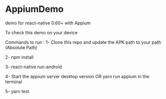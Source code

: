# AppiumDemo
demo for react-native 0.60+ with Appium 


To check this demo on your device 

Commands to run : 
1- Clone this repo and update the APK path to your path (Absolute Path)

2- npm install 

3- react-native run-android

4- Start the appium server desktop version OR yarn run appium in the terminal 

5- yarn test 
